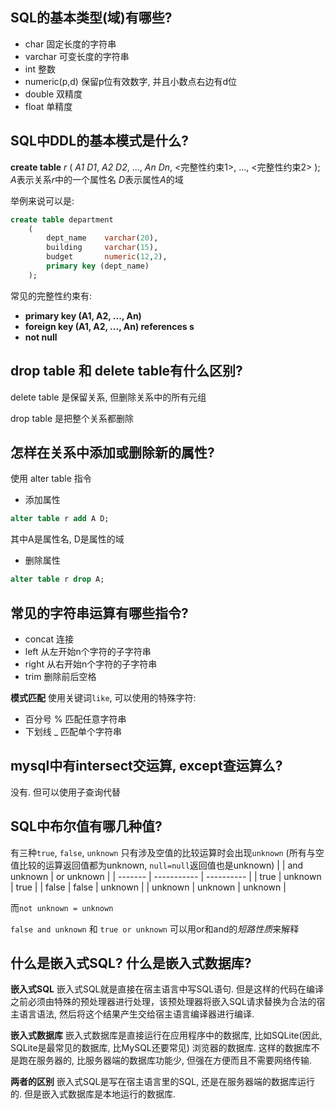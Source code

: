 ## SQL的基本类型(域)有哪些?
- char  固定长度的字符串
- varchar  可变长度的字符串
- int  整数
- numeric(p,d) 保留p位有效数字, 并且小数点右边有d位
- double 双精度
- float 单精度

## SQL中DDL的基本模式是什么?
**create table**  *r*
			(
				*A1*  *D1*, 
				*A2*  *D2*, 
				...,
				*An*  *Dn*,
				<完整性约束1>,
				...,
				<完整性约束2> 
			);
*A*表示关系*r*中的一个属性名
*D*表示属性*A*的域

举例来说可以是:
```sql
create table department
	(
		dept_name    varchar(20),
		building     varchar(15),
		budget       numeric(12,2),
		primary key (dept_name)
	);
```

常见的完整性约束有:
- **primary key (A1, A2, ..., An)**
- **foreign key (A1, A2, ..., An) references s**
- **not null**

## drop table 和 delete table有什么区别?
delete table 是保留关系, 但删除关系中的所有元组

drop table 是把整个关系都删除


## 怎样在关系中添加或删除新的属性?
使用 alter table 指令
- 添加属性
```sql
alter table r add A D;
```
其中A是属性名, D是属性的域

- 删除属性
```sql
alter table r drop A;
```

## 常见的字符串运算有哪些指令?
- concat 连接
- left 从左开始n个字符的子字符串
- right 从右开始n个字符的子字符串
- trim 删除前后空格

**模式匹配**
使用关键词`like`, 可以使用的特殊字符:
- 百分号 % 匹配任意字符串
- 下划线 _  匹配单个字符串

## mysql中有intersect交运算, except查运算么?
没有.
但可以使用子查询代替

## SQL中布尔值有哪几种值?
有三种`true`, `false`, `unknown`
只有涉及空值的比较运算时会出现`unknown` (所有与空值比较的运算返回值都为unknown,   `null=null`返回值也是unknown)
|         | and unknown | or unknown |
| ------- | ----------- | ---------- |
| true    | unknown     | true       |
| false   | false       | unknown    |
| unknown | unknown     | unknown    | 

而`not unknown = unknown`

`false and unknown` 和 `true or unknown`  可以用or和and的*短路性质*来解释


## 什么是嵌入式SQL? 什么是嵌入式数据库?
**嵌入式SQL**
嵌入式SQL就是直接在宿主语言中写SQL语句. 但是这样的代码在编译之前必须由特殊的预处理器进行处理，该预处理器将嵌入SQL请求替换为合法的宿主语言语法, 然后将这个结果产生交给宿主语言编译器进行编译.

**嵌入式数据库**
嵌入式数据库是直接运行在应用程序中的数据库, 比如SQLite(因此, SQLite是最常见的数据库, 比MySQL还要常见) 浏览器的数据库.  这样的数据库不是跑在服务器的, 比服务器端的数据库功能少, 但强在方便而且不需要网络传输.

**两者的区别**
嵌入式SQL是写在宿主语言里的SQL, 还是在服务器端的数据库运行的. 但是嵌入式数据库是本地运行的数据库.
